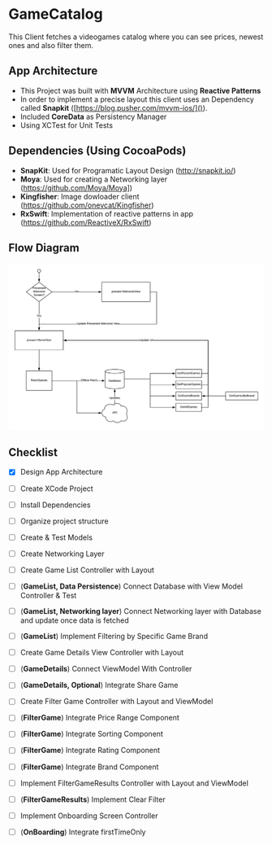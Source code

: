 #  GameCatalog
 

This Client fetches a videogames catalog where you can see prices, newest ones and also filter them.

## App Architecture

- This Project was built with **MVVM** Architecture using **Reactive Patterns**
- In order to implement a precise layout this client uses an Dependency called **Snapkit** ([https://blog.pusher.com/mvvm-ios/]()).
- Included **CoreData** as Persistency Manager
- Using XCTest for Unit Tests

## Dependencies (Using CocoaPods)
- **SnapKit**: Used for Programatic Layout Design (http://snapkit.io/)
- **Moya**: Used for creating a Networking layer (https://github.com/Moya/Moya])
- **Kingfisher**: Image dowloader client (https://github.com/onevcat/Kingfisher)
- **RxSwift**: Implementation of reactive patterns in app (https://github.com/ReactiveX/RxSwift)

## Flow Diagram

![](fetchGamesDiagram.png)

## Checklist

- [x] Design App Architecture
- [ ] Create XCode Project
- [ ] Install Dependencies
- [ ] Organize project structure
- [ ] Create & Test Models
- [ ] Create Networking Layer
- [ ] Create Game List Controller with Layout
- [ ] (**GameList, Data Persistence**) Connect Database with View Model Controller & Test
- [ ] (**GameList, Networking layer**) Connect Networking layer with Database and update once data is fetched
- [ ] (**GameList**) Implement Filtering by Specific Game Brand
- [ ] Create Game Details View Controller with Layout
- [ ] (**GameDetails**) Connect ViewModel With Controller
- [ ] (**GameDetails, Optional**) Integrate Share Game
- [ ] Create Filter Game Controller with Layout and ViewModel
- [ ] (**FilterGame**) Integrate Price Range Component
- [ ] (**FilterGame**) Integrate Sorting Component
- [ ] (**FilterGame**) Integrate Rating Component
- [ ] (**FilterGame**) Integrate Brand Component
- [ ] Implement FilterGameResults Controller with Layout and ViewModel
- [ ] (**FilterGameResults**) Implement Clear Filter 
- [ ] Implement Onboarding Screen Controller
- [ ] (**OnBoarding**) Integrate firstTimeOnly

